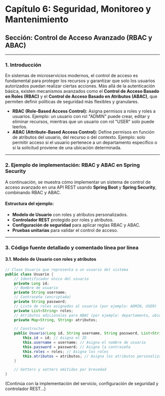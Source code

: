 # Capítulo 6: Seguridad, Monitoreo y Mantenimiento
## Sección: Control de Acceso Avanzado (RBAC y ABAC)

---

### 1. Introducción

En sistemas de microservicios modernos, el control de acceso es fundamental para proteger los recursos y garantizar que solo los usuarios autorizados puedan realizar ciertas acciones. Más allá de la autenticación básica, existen mecanismos avanzados como el **Control de Acceso Basado en Roles (RBAC)** y el **Control de Acceso Basado en Atributos (ABAC)**, que permiten definir políticas de seguridad más flexibles y granulares.

- **RBAC (Role-Based Access Control):** Asigna permisos a roles y roles a usuarios. Ejemplo: un usuario con rol "ADMIN" puede crear, editar y eliminar recursos, mientras que un usuario con rol "USER" solo puede leerlos.
- **ABAC (Attribute-Based Access Control):** Define permisos en función de atributos del usuario, del recurso o del contexto. Ejemplo: solo permitir acceso si el usuario pertenece a un departamento específico o si la solicitud proviene de una ubicación determinada.

---

### 2. Ejemplo de implementación: RBAC y ABAC en Spring Security

A continuación, se muestra cómo implementar un sistema de control de acceso avanzado en una API REST usando **Spring Boot** y **Spring Security**, combinando RBAC y ABAC.

#### Estructura del ejemplo:
- **Modelo de Usuario** con roles y atributos personalizados.
- **Controlador REST** protegido por roles y atributos.
- **Configuración de seguridad** para aplicar reglas RBAC y ABAC.
- **Pruebas unitarias** para validar el control de acceso.

---

### 3. Código fuente detallado y comentado línea por línea

#### 3.1. Modelo de Usuario con roles y atributos

```java
// Clase Usuario que representa a un usuario del sistema
public class Usuario {
    // Identificador único del usuario
    private Long id;
    // Nombre de usuario
    private String username;
    // Contraseña (encriptada)
    private String password;
    // Lista de roles asignados al usuario (por ejemplo: ADMIN, USER)
    private List<String> roles;
    // Atributos adicionales para ABAC (por ejemplo: departamento, ubicación)
    private Map<String, String> atributos;

    // Constructor
    public Usuario(Long id, String username, String password, List<String> roles, Map<String, String> atributos) {
        this.id = id; // Asigna el ID
        this.username = username; // Asigna el nombre de usuario
        this.password = password; // Asigna la contraseña
        this.roles = roles; // Asigna los roles
        this.atributos = atributos; // Asigna los atributos personalizados
    }

    // Getters y setters omitidos por brevedad
}
```

(Continúa con la implementación del servicio, configuración de seguridad y controlador REST...) 